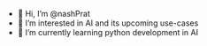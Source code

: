 - 👋 Hi, I’m @nashPrat
- 👀 I’m interested in AI and its upcoming use-cases
- 🌱 I’m currently learning python development in AI 

<!---
nashPrat/nashPrat is a ✨ special ✨ repository because its `README.md` (this file) appears on your GitHub profile.
You can click the Preview link to take a look at your changes.
--->
